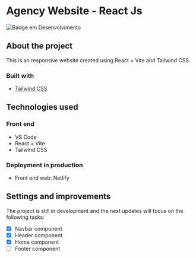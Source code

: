 # Agency Website - React Js

![Badge em Desenvolvimento](http://img.shields.io/static/v1?label=STATUS&message=EM%20DESENVOLVIMENTO&color=GREEN&style=for-the-badge)


## About the project

This is an responsive website created using React + Vite and Tailwind CSS. 

### Built with

- [Tailwind CSS](https://tailwindcss.com/docs/installation)

## Technologies used

### Front end
- VS Code
- React + Vite
- Tailwind CSS

### Deployment in production
- Front end web: Netlify

## Settings and improvements

The project is still in development and the next updates will focus on the following tasks:

- [x] Navbar component
- [x] Header component
- [x] Home component
- [ ] Footer component
